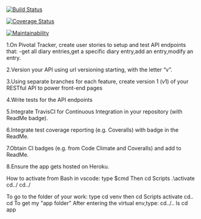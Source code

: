 [![Build Status](https://travis-ci.org/nearjay06/Api_MyDiary.svg?branch=ft-diaryentries-160762213)](https://travis-ci.org/nearjay06/Api_MyDiary)

[![Coverage Status](https://coveralls.io/repos/github/nearjay06/Api_MyDiary/badge.svg?branch=ft-diaryentries-160762213)](https://coveralls.io/github/nearjay06/Api_MyDiary?branch=ft-diaryentries-160762213)

[![Maintainability](https://api.codeclimate.com/v1/badges/4ccea315d24e60c9da7d/maintainability)](https://codeclimate.com/github/nearjay06/Api_MyDiary/maintainability)

  

1.On Pivotal Tracker, create user stories to setup and test API endpoints that:
-get all diary entries,get a specific diary entry,add an entry,modify an entry.

2.Version your API using url versioning starting, with the letter “v”. 

3.Using separate branches for each feature, create version 1 (v1) of your RESTful API to power front-end pages

4.Write tests for the API endpoints

5.Integrate TravisCI for Continuous Integration in your repository (with ReadMe badge).

6.Integrate test coverage reporting (e.g. Coveralls) with badge in the ReadMe.

7.Obtain CI badges (e.g. from Code Climate and Coveralls) and add to ReadMe.

8.Ensure the app gets hosted on Heroku.



How to activate from Bash in vscode:
type $cmd
Then cd Scripts
    .\activate
    cd../
    cd../

  To go to the folder of your work:
  type cd venv
  then cd Scripts
       activate
       cd..
       cd
   To get my "app folder"
   After entering the virtual env,type:
   cd../..
   ls
   cd app
